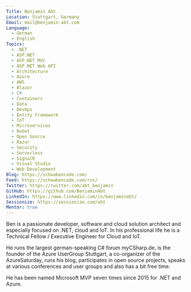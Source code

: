 ```yaml
---
Title: Benjamin Abt
Location: Stuttgart, Germany
Email: mail@benjamin-abt.com
Language:
  - German
  - English
Topics:
  - .NET
  - ASP.NET
  - ASP.NET MVC
  - ASP.NET Web API
  - Architecture
  - Azure
  - AWS
  - Blazor
  - C#
  - Containers
  - Data
  - DevOps
  - Entity Framework
  - IoT
  - Microservices
  - NuGet
  - Open Source
  - Razor
  - Security
  - Serverless
  - SignalR
  - Visual Studio
  - Web Development
Blog: https://schwabencode.com/
Feed: https://schwabencode.com/rss/
Twitter: https://twitter.com/abt_benjamin
GitHub: https://github.com/BenjaminAbt
LinkedIn: https://www.linkedin.com/in/benjaminabt/
Sessionize: https://sessionize.com/abt
Mentor: true
---
```

Ben is a passionate developer, software and cloud solution architect and especially focused on .NET, cloud and IoT.
In his professional life he is a Technical Fellow / Executive Engineer for Cloud and IoT.

He runs the largest german-speaking C# forum myCSharp.de, is the founder of the Azure UserGroup Stuttgart, a co-organizer of the AzureSaturday, runs his blog, participates in open source projects, speaks at various conferences and user groups and also has a bit free time.

He has been named Microsoft MVP seven times since 2015 for .NET and Azure.
